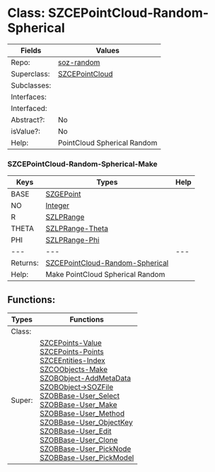 
# Class:	SZCEPointCloud-Random-Spherical

| Fields | Values |
| --------- | --------- |
| Repo: | [soz-random](/repos/soz-random.html) |
| Superclass: | [SZCEPointCloud](SZCEPointCloud.html) |
| Subclasses: |  |
| Interfaces: |  |
| Interfaced: |  |
| Abstract?: | No |
| isValue?: | No |
| Help: | PointCloud Spherical Random |

### SZCEPointCloud-Random-Spherical-Make

| Keys | Types | Help |
| --------- | --------- | --------- |
| BASE | [SZGEPoint](SZGEPoint.html) |  |
| NO | [Integer](Integer.html) |  |
| R | [SZLPRange](SZLPRange.html) |  |
| THETA | [SZLPRange-Theta](SZLPRange-Theta.html) |  |
| PHI | [SZLPRange-Phi](SZLPRange-Phi.html) |  |
| --- | --- | --- |
| Returns: | [SZCEPointCloud-Random-Spherical](SZCEPointCloud-Random-Spherical.html) |
| Help: | Make PointCloud Spherical Random |


## Functions:

| Types | Functions |
| --------- | --------- |
| Class: |  |
| Super: | [SZCEPoints-Value](SZCEPoints.html) <br> [SZCEPoints-Points](SZCEPoints.html) <br> [SZCEEntities-Index](SZCEEntities.html) <br> [SZCOObjects-Make](SZCOObjects.html) <br> [SZOBObject-AddMetaData](SZOBObject.html) <br> [SZOBObject->SOZFile](SZOBObject.html) <br> [SZOBBase-User_Select](SZOBBase.html) <br> [SZOBBase-User_Make](SZOBBase.html) <br> [SZOBBase-User_Method](SZOBBase.html) <br> [SZOBBase-User_ObjectKey](SZOBBase.html) <br> [SZOBBase-User_Edit](SZOBBase.html) <br> [SZOBBase-User_Clone](SZOBBase.html) <br> [SZOBBase-User_PickNode](SZOBBase.html) <br> [SZOBBase-User_PickModel](SZOBBase.html) |


